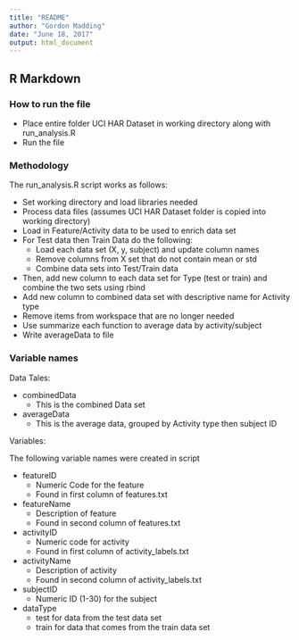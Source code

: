 ```yaml
---
title: "README"
author: "Gordon Madding"
date: "June 18, 2017"
output: html_document
---
```


## R Markdown

### How to run the file

* Place entire folder UCI HAR Dataset in working directory along with run_analysis.R
* Run the file

### Methodology

The run_analysis.R script works as follows:

* Set working directory and load libraries needed
* Process data files (assumes UCI HAR Dataset folder is copied into working directory)
* Load in Feature/Activity data to be used to enrich data set
* For Test data then Train Data do the following:
    + Load each data set (X, y, subject) and update column names
    + Remove columns from X set that do not contain mean or std
    + Combine data sets into Test/Train data
* Then, add new column to each data set for Type (test or train) and combine the two sets using rbind
* Add new column to combined data set with descriptive name for Activity type
* Remove items from workspace that are no longer needed
* Use summarize each function to average data by activity/subject
* Write averageData to file

### Variable names

Data Tales:

* combinedData
    + This is the combined Data set
* averageData
    + This is the average data, grouped by Activity type then subject ID
    
Variables:

The following variable names were created in script

* featureID
    + Numeric Code for the feature
    + Found in first column of features.txt
* featureName
    + Description of feature
    + Found in second column of features.txt
* activityID
    + Numeric code for activity
    + Found in first column of activity_labels.txt
* activityName
    + Description of activity
    + Found in second column of activity_labels.txt
* subjectID
    + Numeric ID (1-30) for the subject
* dataType
    + test for data from the test data set
    + train for data that comes from the train data set

